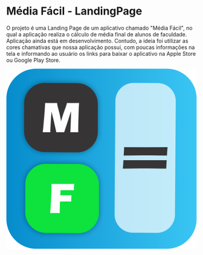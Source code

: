 # Média Fácil - LandingPage

O projeto é uma Landing Page de um aplicativo chamado "Média Fácil", no qual a aplicação realiza  o cálculo de média final de alunos de faculdade. Aplicação ainda está em desenvolvimento. Contudo, a ideia foi utilizar as cores chamativas que nossa aplicação possui, com poucas informações na tela e informando ao usuário os links para baixar o aplicativo na Apple Store ou Google Play Store.

![logotipo](assets\logotipo.png)

